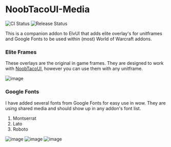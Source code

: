 # NoobTacoUI-Media

![CI Status](https://github.com/NoobTaco/NoobTacoUI-Media/workflows/CI/badge.svg) ![Release Status](https://github.com/NoobTaco/NoobTacoUI-Media/workflows/Release/badge.svg) 


This is a companion addon to ElvUI that adds elite overlay's for unitframes and Google Fonts to be used within (most) World of Warcraft addons. 

### Elite Frames

These overlays are the original in game frames. They are designed to work with [NoobTacoUI](https://github.com/NoobTaco/NoobTacoUI), however you can use them with any unitframe.

![image](https://user-images.githubusercontent.com/1172935/96930063-f2a8b480-146f-11eb-896c-c708575199ff.png)

### Google Fonts

I have added several fonts from Google Fonts for easy use in wow. They are using shared media and should show up in any addon's font list. 

1. Montserrat
2. Lato
3. Roboto

![image](https://user-images.githubusercontent.com/1172935/96930601-d22d2a00-1470-11eb-8079-c1ed04c149d6.png)
![image](https://user-images.githubusercontent.com/1172935/96930660-e83aea80-1470-11eb-9003-7b0c44d571c9.png)
![image](https://user-images.githubusercontent.com/1172935/96930694-f7219d00-1470-11eb-8299-4d98b35392dc.png)
